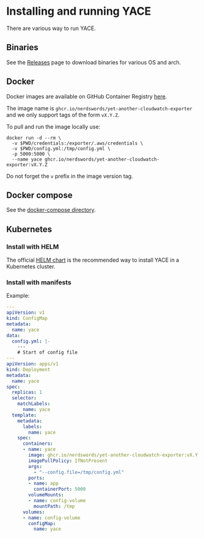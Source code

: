 # Installing and running YACE

There are various way to run YACE.

## Binaries

See the [Releases](https://github.com/nerdswords/yet-another-cloudwatch-exporter/releases) page to download binaries for various OS and arch.

## Docker

Docker images are available on GitHub Container Registry [here](https://github.com/nerdswords/yet-another-cloudwatch-exporter/pkgs/container/yet-another-cloudwatch-exporter).

The image name is `ghcr.io/nerdswords/yet-another-cloudwatch-exporter` and we only support tags of the form `vX.Y.Z`.

To pull and run the image locally use:

```shell
docker run -d --rm \
  -v $PWD/credentials:/exporter/.aws/credentials \
  -v $PWD/config.yml:/tmp/config.yml \
  -p 5000:5000 \
  --name yace ghcr.io/nerdswords/yet-another-cloudwatch-exporter:vX.Y.Z
```

Do not forget the `v` prefix in the image version tag.

## Docker compose

See the [docker-compose directory](../docker-compose/README.md).

## Kubernetes

### Install with HELM

The official [HELM chart](https://github.com/nerdswords/helm-charts) is the recommended way to install YACE in a Kubernetes cluster.

### Install with manifests

Example:

```yaml
---
apiVersion: v1
kind: ConfigMap
metadata:
  name: yace
data:
  config.yml: |-
    ---
    # Start of config file
---
apiVersion: apps/v1
kind: Deployment
metadata:
  name: yace
spec:
  replicas: 1
  selector:
    matchLabels:
      name: yace
  template:
    metadata:
      labels:
        name: yace
    spec:
      containers:
      - name: yace
        image: ghcr.io/nerdswords/yet-another-cloudwatch-exporter:vX.Y.Z # release version as tag - Do not forget the version 'v'
        imagePullPolicy: IfNotPresent
        args:
          - "--config.file=/tmp/config.yml"
        ports:
        - name: app
          containerPort: 5000
        volumeMounts:
        - name: config-volume
          mountPath: /tmp
      volumes:
      - name: config-volume
        configMap:
          name: yace
```

